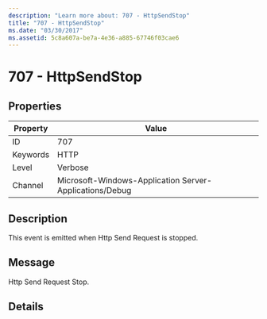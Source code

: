 ```yaml
---
description: "Learn more about: 707 - HttpSendStop"
title: "707 - HttpSendStop"
ms.date: "03/30/2017"
ms.assetid: 5c8a607a-be7a-4e36-a885-67746f03cae6
---
```

# 707 - HttpSendStop

## Properties

| Property | Value |
| - | - |
|ID|707|  
|Keywords|HTTP|  
|Level|Verbose|  
|Channel|Microsoft-Windows-Application Server-Applications/Debug|  
  
## Description  

 This event is emitted when Http Send Request is stopped.  
  
## Message  

 Http Send Request Stop.  
  
## Details
